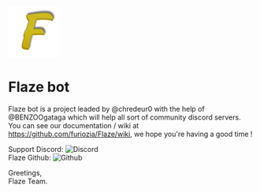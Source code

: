 ![Flaze](images/logo.png)
# Flaze bot  

Flaze bot is a project leaded by @chredeur0 with the help of @BENZOOgataga which will help all sort of community discord servers.  
You can see our documentation / wiki at https://github.com/furiozia/Flaze/wiki, we hope you're having a good time !  

Support Discord: ![Discord](https://discordapp.com/api/guilds/813024193968734239/widget.png)  
Flaze Github: ![Github](https://img.shields.io/badge/Github-Flaze-orange?style=flat-square)

Greetings,  
Flaze Team.
